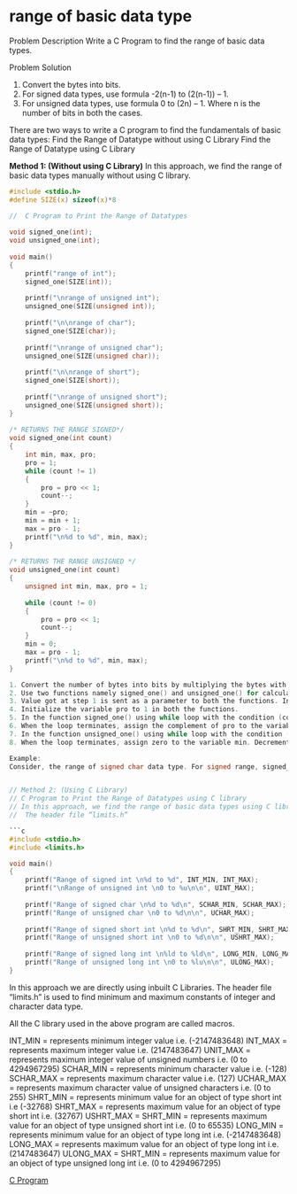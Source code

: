 # range of basic data type

Problem Description
Write a C Program to find the range of basic data types.

Problem Solution

1. Convert the bytes into bits.
2. For signed data types, use formula -2(n-1) to (2(n-1)) – 1.
3. For unsigned data types, use formula 0 to (2n) – 1. Where n is the number of bits in both the cases.

There are two ways to write a C program to find the fundamentals of basic data types:
Find the Range of Datatype without using C Library
Find the Range of Datatype using C Library

**Method 1: (Without using C Library)**
In this approach, we find the range of basic data types manually without using C library.

```c
#include <stdio.h>
#define SIZE(x) sizeof(x)*8

//  C Program to Print the Range of Datatypes
 
void signed_one(int);
void unsigned_one(int);
 
void main()
{
    printf("range of int");
    signed_one(SIZE(int));
 
    printf("\nrange of unsigned int");
    unsigned_one(SIZE(unsigned int));
 
    printf("\n\nrange of char");
    signed_one(SIZE(char));
 
    printf("\nrange of unsigned char");
    unsigned_one(SIZE(unsigned char));
 
    printf("\n\nrange of short");
    signed_one(SIZE(short));
 
    printf("\nrange of unsigned short");
    unsigned_one(SIZE(unsigned short));
}
 
/* RETURNS THE RANGE SIGNED*/
void signed_one(int count)
{
    int min, max, pro;
    pro = 1;
    while (count != 1)
    {
        pro = pro << 1;
        count--;
    }
    min = ~pro;
    min = min + 1;
    max = pro - 1;
    printf("\n%d to %d", min, max);
}
 
/* RETURNS THE RANGE UNSIGNED */
void unsigned_one(int count)
{
    unsigned int min, max, pro = 1;
 
    while (count != 0)
    {
        pro = pro << 1;
        count--;
    }
    min = 0;
    max = pro - 1;
    printf("\n%d to %d", min, max);
}

1. Convert the number of bytes into bits by multiplying the bytes with 8.
2. Use two functions namely signed_one() and unsigned_one() for calculating the range of signed and unsigned data types respectively.
3. Value got at step 1 is sent as a parameter to both the functions. In both the function, it is received by variable count.
4. Initialize the variable pro to 1 in both the functions.
5. In the function signed_one() using while loop with the condition (count != 1), shift the variable pro to its left by 1 position and decrement the variable count by 1 consecutively.
6. When the loop terminates, assign the complement of pro to the variable min and increment the min by 1. Decrement the variable pro and assign it to the variable max. Print min and max as output.
7. In the function unsigned_one() using while loop with the condition (count !=0), shift the variable pro to its left by 1 position and decrement the variable count by 1 consecutively.
8. When the loop terminates, assign zero to the variable min. Decrement the variable pro and assign it to the variable max. Print min and max as output.

Example:
Consider, the range of signed char data type. For signed range, signed_one function will be called. Size of char is 1 byte = 8 bits. So, the value of count = 8. Run the while loop until count becomes 1. Initially the value of pro variable is set to 1. Enter the while loop and left shift the value of pro at each iteration. As the value of count initially is 8 and loop terminates at count = 1. So, left shift will occur 7 times, the decimal value of which is equal to 128. Store complement of pro variable in min variable and increment it’s value by 1 i.e., min = -128. In the max variable store the value of (pro-1) i.e., max = 127. Print the value of min and max as range of char data type.


// Method 2: (Using C Library)
// C Program to Print the Range of Datatypes using C library
// In this approach, we find the range of basic data types using C library.
//  The header file “limits.h”

```c
#include <stdio.h>
#include <limits.h>

void main()
{
    printf("Range of signed int \n%d to %d", INT_MIN, INT_MAX);
    printf("\nRange of unsigned int \n0 to %u\n\n", UINT_MAX);
 
    printf("Range of signed char \n%d to %d\n", SCHAR_MIN, SCHAR_MAX);
    printf("Range of unsigned char \n0 to %d\n\n", UCHAR_MAX);
 
    printf("Range of signed short int \n%d to %d\n", SHRT_MIN, SHRT_MAX);
    printf("Range of unsigned short int \n0 to %d\n\n", USHRT_MAX);
 
    printf("Range of signed long int \n%ld to %ld\n", LONG_MIN, LONG_MAX);
    printf("Range of unsigned long int \n0 to %lu\n\n", ULONG_MAX);
}
```

In this approach we are directly using inbuilt C Libraries. The header file “limits.h” is used to find minimum and maximum constants of integer and character data type.

All the C library used in the above program are called macros.

INT_MIN = represents minimum integer value i.e. (-2147483648)
INT_MAX = represents maximum integer value i.e. (2147483647)
UNIT_MAX = represents maximum integer value of unsigned numbers i.e. (0 to 4294967295)
SCHAR_MIN = represents minimum character value i.e. (-128)
SCHAR_MAX = represents maximum character value i.e. (127)
UCHAR_MAX = represents maximum character value of unsigned characters i.e. (0 to 255)
SHRT_MIN = represents minimum value for an object of type short int i.e (-32768)
SHRT_MAX = represents maximum value for an object of type short int i.e. (32767)
USHRT_MAX = SHRT_MIN = represents maximum value for an object of type unsigned short int i.e. (0 to 65535)
LONG_MIN = represents minimum value for an object of type long int i.e. (-2147483648)
LONG_MAX = represents maximum value for an object of type long int i.e. (2147483647)
ULONG_MAX = SHRT_MIN = represents maximum value for an object of type unsigned long int i.e. (0 to 4294967295)

[C Program](https://www.sanfoundry.com/c-program-print-range/#:~:text=For%20signed%20data%20types%2C%20use,bits%20in%20both%20the%20cases.)
